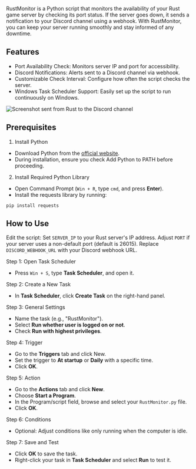 RustMonitor is a Python script that monitors the availability of your Rust game server by checking its port status. If the server goes down, it sends a notification to your Discord channel using a webhook. With RustMonitor, you can keep your server running smoothly and stay informed of any downtime.

## Features
* Port Availability Check: Monitors server IP and port for accessibility.
* Discord Notifications: Alerts sent to a Discord channel via webhook.
* Customizable Check Interval: Configure how often the script checks the server.
* Windows Task Scheduler Support: Easily set up the script to run continuously on Windows.

![Screenshot sent from Rust to the Discord channel](https://potaetobag.live/imgs/potaetobag-rustmonitor-discord.png)  

## Prerequisites
1. Install Python
* Download Python from the [official website](https://www.python.org/).
* During installation, ensure you check Add Python to PATH before proceeding.

2. Install Required Python Library
* Open Command Prompt (`Win + R`, type `cmd`, and press **Enter**).
* Install the requests library by running:
```
pip install requests
```

## How to Use
Edit the script:
Set `SERVER_IP` to your Rust server's IP address.
Adjust `PORT` if your server uses a non-default port (default is 26015).
Replace `DISCORD_WEBHOOK_URL` with your Discord webhook URL.

Step 1: Open Task Scheduler
* Press `Win + S`, type **Task Scheduler**, and open it.

Step 2: Create a New Task
* In **Task Scheduler**, click **Create Task** on the right-hand panel.

Step 3: General Settings
* Name the task (e.g., "RustMonitor").
* Select **Run whether user is logged on or not**.
* Check **Run with highest privileges**.

Step 4: Trigger
* Go to the **Triggers** tab and click New.
* Set the trigger to **At startup** or **Daily** with a specific time.
* Click **OK**.

Step 5: Action
* Go to the **Actions** tab and click **New**.
* Choose **Start a Program**.
* In the Program/script field, browse and select your `RustMonitor.py` file.
* Click **OK**.

Step 6: Conditions
* Optional: Adjust conditions like only running when the computer is idle.

Step 7: Save and Test
* Click **OK** to save the task.
* Right-click your task in **Task Scheduler** and select **Run** to test it.
